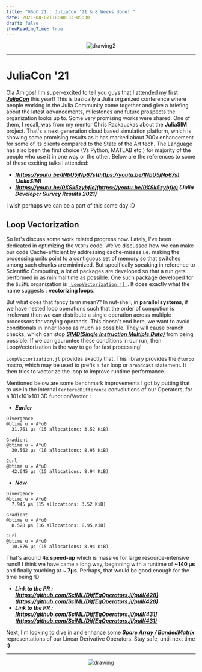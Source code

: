 ```yaml
---
title: "GSoC'21 : JuliaCon '21 & 8 Weeks done! "
date: 2021-08-02T18:40:33+05:30
draft: false
showReadingTime: true
---
```


<p align="center">
    <img src="https://user-images.githubusercontent.com/39168576/128030519-fba49477-596e-4755-ac32-48900d427c50.png" alt="drawing2" />
</p> 
<hr>

# **JuliaCon '21**
Ola Amigos! I'm super-excited to tell you guys that I attended my first [***JuliaCon***](https://juliacon.org/2021/) this year!! This is basically a Julia organized conference where people working in the Julia Community come together and give a briefing about the latest advancements, milestones and future prospects the organization looks up to. Some very promising works were shared. One of them, I recall, was from my mentor Chris Rackauckas about the **JuliaSIM** project. That's a next generation cloud based simulation platform, which is showing some promising results as it has marked about 700x enhancement for some of its clients compared to the State of the Art tech. The Language has also been the first choice (Vs Python, MATLAB etc.) for majority of the people who use it in one way or the other. Below are the references to some of these exciting talks I attended:
- ***<u>[https://youtu.be/lNbU5jNp67s](https://youtu.be/lNbU5jNp67s)</u> (_JuliaSIM_)***
- ***<u>[https://youtu.be/0XSk5zybfic](https://youtu.be/0XSk5zybfic)</u> (_Julia Developer Survey Results 2021_)***

I wish perhaps we can be a part of this some day :D 

## **Loop Vectorization**

So let's discuss some work related progress now.
Lately, I've been dedicated in optimizing the `VCOPs` code. We've discussed how we can make our code Cache-efficient by addressing cache-misses i.e. making the processing units point to a contiguous set of memory so that switches among such chunks are minimized. But specifically speaking in reference to Scientific Computing, a lot of packages are developed so that a run gets performed in as minimal time as possible. One such package developed for the `SciML` organization is [`_LoopVectorization.jl_`](https://github.com/JuliaSIMD/LoopVectorization.jl). It does exactly what the name suggests : **vectorizing loops**.

But what does that fancy term mean?? In nut-shell, in **parallel systems**, if we have nested loop operations such that the order of compution is irrelevant then we can distribute a single operation across multiple processors for varying operands. This doesn't end here, we want to avoid conditionals in inner loops as much as possible. They will cause branch checks, which can stop [***SIMD(Single Instruction Multiple Data)***](http://kristofferc.github.io/post/intrinsics/) from being possible. If we can gauruntee these conditions in our run, then LoopVectorization is the way to go for fast processing!

`LoopVectorization.jl` provides exactly that. This library provides the `@turbo` macro, which may be used to prefix a `for` loop or `broadcast` statement. It then tries to vectorize the loop to improve runtime performance.

Mentioned below are some benchmark improvements I got by putting that to use in the internal `CenteredDifference` convolutions of our Operators, for a 101x101x101 3D function/Vector :

- ***Earlier***
```
Divergence
@btime u = A*u0
  31.761 μs (15 allocations: 3.52 KiB)

Gradient
@btime u = A*u0
  30.562 μs (16 allocations: 8.95 KiB)

Curl
@btime u = A*u0
  42.645 μs (15 allocations: 8.94 KiB)
```

- ***Now***
```
Divergence
@btime u = A*u0
  7.945 μs (15 allocations: 3.52 KiB)

Gradient
@btime u = A*u0
  8.528 μs (16 allocations: 8.95 KiB)

Curl
@btime u = A*u0
  10.876 μs (15 allocations: 8.94 KiB)
```
That's around **4x speed-up** which is massive for large resource-intensive runs!!
I think we have came a long way, beginning with a runtime of **~140 μs** and finally touching at **~ 7μs**. Perhaps, that would be good enough for the time being :D

- ***Link to the PR : <u>[https://github.com/SciML/DiffEqOperators.jl/pull/428](https://github.com/SciML/DiffEqOperators.jl/pull/428)</u>***
- ***Link to the PR : <u>[https://github.com/SciML/DiffEqOperators.jl/pull/431](https://github.com/SciML/DiffEqOperators.jl/pull/431)</u>***

Next, I'm looking to dive in and enhance some [***Spare Array / BandedMatrix***](https://juliamatrices.github.io/BandedMatrices.jl/latest/) representations of our Linear Derivative Operators.
Stay safe, until next time **:)**  

<hr>
<p align="center">
    <img src="https://user-images.githubusercontent.com/39168576/119239386-4e523200-bb66-11eb-8a36-46fcf42c92a8.png" alt="drawing" />
</p> 

